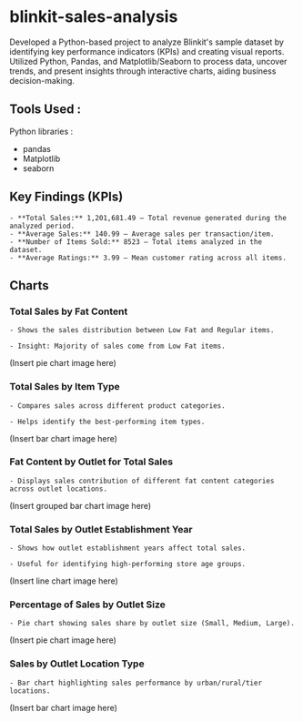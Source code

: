# blinkit-sales-analysis
Developed a Python-based project to analyze Blinkit's sample dataset by identifying key performance indicators (KPIs) and creating visual reports. Utilized Python, Pandas, and Matplotlib/Seaborn to process data, uncover trends, and present insights through interactive charts, aiding business decision-making.

## Tools Used : 
Python libraries : 
   - pandas
   - Matplotlib
   - seaborn


## Key Findings (KPIs)

    - **Total Sales:** 1,201,681.49 – Total revenue generated during the analyzed period.
    - **Average Sales:** 140.99 – Average sales per transaction/item.
    - **Number of Items Sold:** 8523 – Total items analyzed in the dataset.
    - **Average Ratings:** 3.99 – Mean customer rating across all items.

## Charts

### Total Sales by Fat Content

    - Shows the sales distribution between Low Fat and Regular items.

    - Insight: Majority of sales come from Low Fat items.

(Insert pie chart image here)

### Total Sales by Item Type

    - Compares sales across different product categories.

    - Helps identify the best-performing item types.

(Insert bar chart image here)

### Fat Content by Outlet for Total Sales

    - Displays sales contribution of different fat content categories across outlet locations.

(Insert grouped bar chart image here)

### Total Sales by Outlet Establishment Year

    - Shows how outlet establishment years affect total sales.

    - Useful for identifying high-performing store age groups.

(Insert line chart image here)

### Percentage of Sales by Outlet Size

    - Pie chart showing sales share by outlet size (Small, Medium, Large).

(Insert pie chart image here)

### Sales by Outlet Location Type

    - Bar chart highlighting sales performance by urban/rural/tier locations.

(Insert bar chart image here)
